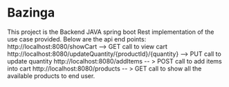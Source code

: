 # Bazinga
This project is the Backend JAVA spring boot Rest implementation of the use case provided.
Below are the api end points:
http://localhost:8080/showCart --> GET call to view cart
http://localhost:8080/updateQuantity/{productId}/{quantity} --> PUT call to update quantity
http://localhost:8080/addItems -- > POST call to add items into cart
http://localhost:8080/products -- > GET call to show all the available products to end user.
